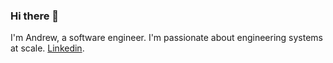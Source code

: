 ### Hi there 👋
I'm Andrew, a software engineer. I'm passionate about engineering systems at scale. [Linkedin](https://www.linkedin.com/in/andrew-hahn-986a3a157/).

